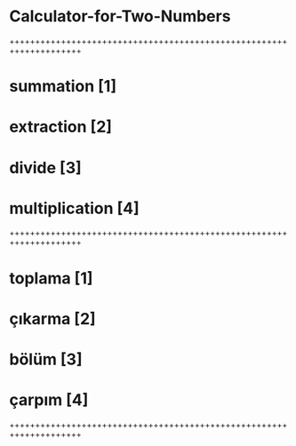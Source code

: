 # Calculator-for-Two-Numbers

++++++++++++++++++++++++++++++++++++++++++++++++++++++++++++++++++++

# summation [1]
# extraction [2]
# divide [3]
# multiplication [4]

++++++++++++++++++++++++++++++++++++++++++++++++++++++++++++++++++++

# toplama [1]
# çıkarma [2]
# bölüm [3]
# çarpım [4]

++++++++++++++++++++++++++++++++++++++++++++++++++++++++++++++++++++
